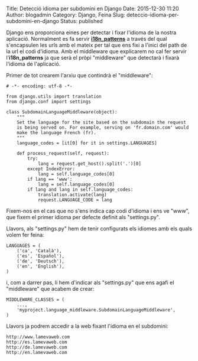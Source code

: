 Title: Detecció idioma per subdomini en Django
Date: 2015-12-30 11:20
Author: blogadmin
Category: Django, Feina
Slug: deteccio-idioma-per-subdomini-en-django
Status: published

Django ens proporciona eines per detectar i fixar l'idioma de la nostra
aplicació. Normalment es fa servir
**[i18n\_patterns](https://docs.djangoproject.com/en/1.9/topics/i18n/translation/)**
a través del qual s'encapsulen les urls amb el mateix per tal que ens
fixi a l'inici del path de la url el codi d'idioma. Amb el middleware
que explicarem no cal fer servir l'**i18n\_patterns** ja que serà el
pròpi "middleware" que detectarà i fixarà l'idioma de l'aplicació.


Primer de tot crearem l'arxiu que contindrà el "middleware":


    # -*- encoding: utf-8 -*-
    
    from django.utils import translation  
    from django.conf import settings
    
    class SubdomainLanguageMiddleware(object):  
        """  
        Set the language for the site based on the subdomain the request  
        is being served on. For example, serving on 'fr.domain.com' would  
        make the language French (fr).  
        """  
        language_codes = [it[0] for it in settings.LANGUAGES]
    
        def process_request(self, request):  
            try:  
                lang = request.get_host().split('.')[0]  
            except IndexError:  
                lang = self.language_codes[0]  
            if lang == 'www':  
                lang = self.language_codes[0]  
            if lang and lang in self.language_codes:  
                translation.activate(lang)  
                request.LANGUAGE_CODE = lang
    
Fixem-nos en el cas que no s'ens indica cap codi d'idioma i ens ve
"www", que fixem el primer idioma per defecte definit als "settings.py".
    
Llavors, als "settings.py" hem de tenir configurats els idiomes amb els
quals volem fer feina:
    
    LANGUAGES = (  
        ('ca', 'Català'),  
        ('es', 'Español'),  
        ('de', 'Deutsch'),  
        ('en', 'English'),  
    )  
    
i, com a darrer pas, li hem d'indicar als "settings.py" que ens agafi el
"middleware" que acabem de crear:
    
    MIDDLEWARE_CLASSES = (  
        ...,  
        'myproject.language_middleware.SubdomainLanguageMiddleware',  
    )  

Llavors ja podrem accedir a la web fixant l'idioma en el subdomini:

    http://www.lamevaweb.com  
    http://es.lamevaweb.com  
    http://de.lamevaweb.com  
    http://en.lamevaweb.com  
